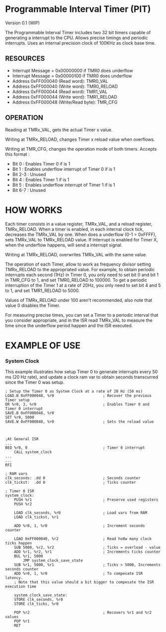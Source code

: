 Programmable Interval Timer (PIT)
================================
Version 0.1 (WIP) 

The Programmable Interval Timer includes two 32 bit timers capable of generating
a interrupt to the CPU. Allows precise timings and periodic interrupts.
Uses an internal precision clock of 100KHz as clock base time.

RESOURCES
---------

- Interrupt Message = 0x00000000 if TMR0 does underflow
- Interrupt Message = 0x00000100 if TMR0 does underflow
- Address 0xFF000040 (Read word): TMR0_VAL
- Address 0xFF000040 (Write word): TMR0_RELOAD
- Address 0xFF000044 (Read word): TMR1_VAL
- Address 0xFF000044 (Write word): TMR1_RELOAD
- Address 0xFF000048 (Write/Read byte): TMR_CFG


OPERATION
---------

Reading at TMRx_VAL, gets the actual Timer x value.

Writing at TMRx_RELOAD, changes Timer x reload value when overflows.

Writing at TMR_CFG, changes the operation mode of both timers. Accepts this
format :

- Bit 0 : Enables Timer 0 if is 1   
- Bit 1 : Enables underflow interrupt of Timer 0 if is 1    
- Bit 2-3 : Unused
- Bit 4 : Enables Timer 1 if is 1   
- Bit 5 : Enables underflow interrupt of Timer 1 if is 1    
- Bit 6-7 : Unused


HOW WORKS
=========

Each timer consists in a value register, TMRx_VAL, and a reload register,
TMRx_RELOAD. When a timer is enabled, in each internal clock tick, decreases the
TMRx_VAL by one. When does a underflow (0-1 = 0xFFFF), sets TMRx_VAL to
TMRx_RELOAD value. If Interrupt is enabled for Timer X, when the underflow
happens, will send a interrupt signal.

Writing at TMRx_RELOAD, overwrites TMRx_VAL with the same value.

The operation of each Timer, allow to work as frequency divisor setting
TMRx_RELOAD to the appropriated value. For example, to obtain periodic interrupts
each second (1Hz) in Timer 0, you only need to set bit 0 and bit 1 in TMR_CFG
to 1, and set TMR0_RELOAD to 100000. To get a periodic interruption of the Timer
1 at a rate of 20Hz, you only need to set bit 4 and 5 to 1, and set TMR1_RELOAD
to 5000.

Values of TMRx_RELOAD under 100 aren't recommended, also note that value 0
disables the Timer.

For measuring precise times, you can set a Timer to a periodic interval that you
consider appropriate, and in the ISR read TMRx_VAL to measure the time since the
underflow period happen and the ISR executed.

EXAMPLE OF USE
==============

### System Clock
This example illustrates how setup Timer 0 to generate interrupts every 50 ms (20
Hz rate), and update a clock ram var to obtain seconds transcurred since the
Timer 0 was setup.


    ; Setup the Timer 0 as System Clock at a rate of 20 Hz (50 ms)
    LOAD.B 0xFF000048, %r0                      ; Recover the previous Timer setup
    OR %r0, 3, %r0                              ; Enables Timer 0 and Timer 0 interrupt
    SAVE.B 0xFF000048, %r0
    SET %r0, 5000
    SAVE.W 0xFF000040, %r0                      ; Sets the reload value



    ;At General ISR
    ...
    BEQ %r0, 0                                  ; Timer 0 interrupt
        CALL system_clock
    ...
    ...
    RFI

    ; RAM vars
    clk_seconds: .dd 0                          ; Seconds counter
    clk_tickst:  .dd 0                          ; Ticks counter

    ; Timer 0 ISR
    system_clock:
        PUSH %r1                                ; Preserve used registers
        PUSH %r2

        LOAD clk_seconds, %r0                   ; Load vars from RAM
        LOAD clk_tickst, %r1
        
        ADD %r0, 1, %r0                         ; Increment seconds counter

        LOAD 0xFF000040, %r2                    ; Read ho0w many clock ticks happen
        SUB 5000, %r2, %r2                      ; Ticks = overload - value
        ADD %r1, %r2, %r1                       ; Increments ticks counter
        BUL %r1, 5000                           
            JMP system_clock_save_state
        SUB %r1, 5000, %r1                      ; Ticks > 5000, Increments seconds counter
        ADD %r0, 1, %r0                         ; To compesate ISR latency. 
        ; Note that this value should a bit bigger to compesate the ISR execution time
        
        system_clock_save_state:
        STORE clk_seconds, %r0
        STORE clk_ticks, %r0

        POP %r2                                 ; Recovers %r1 and %r2 values
        POP %r1
        RET

